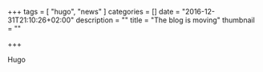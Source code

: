 +++
tags = [ "hugo", "news" ]
categories = []
date = "2016-12-31T21:10:26+02:00"
description = ""
title = "The blog is moving"
thumbnail = ""

+++

Hugo
